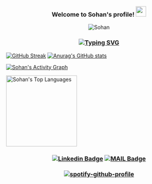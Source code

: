 <h3 align="center">
  Welcome to Sohan's profile!
  <img src="https://media.giphy.com/media/hvRJCLFzcasrR4ia7z/giphy.gif" width="28">

</h3>

<p align="center"> <img src="https://komarev.com/ghpvc/?username=sohanr" alt="Sohan" /> </p>


<h3 align="center">

[![Typing SVG](https://readme-typing-svg.herokuapp.com?lines=A+developer+form+BANGLADESH;Software+Engineer;MERN+Stack+Developer+;Javascript+Enthusiast)](https://git.io/typing-svg)

</h3>


[![GitHub Streak](https://github-readme-streak-stats.herokuapp.com?user=sohanr&theme=radical&hide_border=true)](https://git.io/streak-stats) [![Anurag's GitHub stats](https://github-readme-stats.vercel.app/api?username=sohanr&show_icons=true&theme=radical&count_private=true&include_all_commits=true)](https://github.com/anuraghazra/github-readme-stats) 


 
 <a href="https://github.com/ashutosh00710/github-readme-activity-graph"><img alt="Sohan's Activity Graph" src="https://activity-graph.herokuapp.com/graph?username=sohanr&bg_color=1F222E&color=F8D866&line=F85D7F&point=FFFFFF&hide_border=true" /></a>

<a href="https://github.com/anuraghazra/github-readme-stats"><img alt="Sohan's Top Languages" src="https://github-readme-stats.vercel.app/api/top-langs/?username=sohanr&langs_count=8&layout=compact&theme=react&hide_border=true&bg_color=1F222E&title_color=F85D7F&icon_color=F8D866" height="192px"/></a> 

<h3 align="center">

[![Linkedin Badge](https://img.shields.io/badge/-MizanurRahmanSohan-blue?style=flat-square&logo=Linkedin&logoColor=white&link=https://www.linkedin.com/in/mizanurrahman/)](https://www.linkedin.com/in/mizanurrahman/) [![MAIL Badge](https://img.shields.io/badge/-sohanjs.bdd@gmail.com-c14438?style=flat-square&logo=Gmail&logoColor=white&link=mailto:sohanjs.bd@gmail.com)](mailto:mizan.rahman66d@gmail.com)

</h3>

<h3 align="center">

[![spotify-github-profile](https://spotify-github-profile.vercel.app/api/view?uid=31gc6dqehmxwphqvk5gwufpxasl4&cover_image=true&theme=default)](https://github.com/kittinan/spotify-github-profile)

</h3>